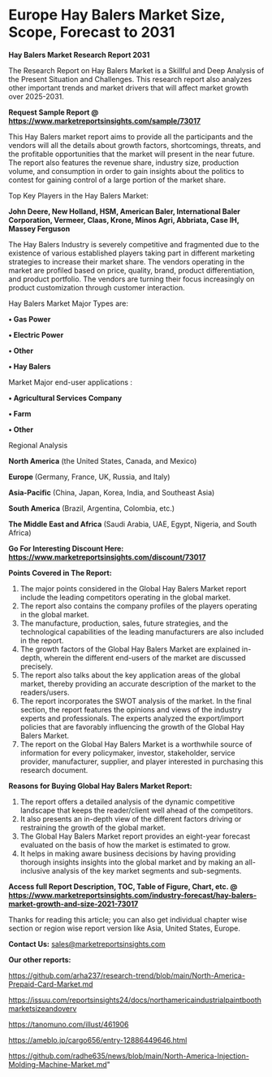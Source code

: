 # Europe Hay Balers Market Size, Scope, Forecast to 2031

<strong>Hay Balers Market Research Report 2031</strong>

The Research Report on Hay Balers Market is a Skillful and Deep Analysis of the Present Situation and Challenges. This research report also analyzes other important trends and market drivers that will affect market growth over 2025-2031.

<strong>Request Sample Report @ <a href=https://www.marketreportsinsights.com/sample/73017>https://www.marketreportsinsights.com/sample/73017</a></strong>

This Hay Balers market report aims to provide all the participants and the vendors will all the details about growth factors, shortcomings, threats, and the profitable opportunities that the market will present in the near future. The report also features the revenue share, industry size, production volume, and consumption in order to gain insights about the politics to contest for gaining control of a large portion of the market share.

Top Key Players in the Hay Balers Market:

<strong>John Deere, New Holland, HSM, American Baler, International Baler Corporation, Vermeer, Claas, Krone, Minos Agri, Abbriata, Case IH, Massey Ferguson</strong>

The Hay Balers Industry is severely competitive and fragmented due to the existence of various established players taking part in different marketing strategies to increase their market share. The vendors operating in the market are profiled based on price, quality, brand, product differentiation, and product portfolio. The vendors are turning their focus increasingly on product customization through customer interaction.

Hay Balers Market Major Types are:

<strong>• Gas Power

• Electric Power

• Other

• Hay Balers</strong>

Market Major end-user applications :

<strong>• Agricultural Services Company

• Farm

• Other</strong>

Regional Analysis

</u><strong><b>North America</b></strong> (the United States, Canada, and Mexico)

<strong><b>Europe </b></strong>(Germany, France, UK, Russia, and Italy)

<strong><b>Asia-Pacific</b></strong> (China, Japan, Korea, India, and Southeast Asia)

<strong><b>South America</b></strong> (Brazil, Argentina, Colombia, etc.)

<strong><b>The Middle East and Africa</b></strong> (Saudi Arabia, UAE, Egypt, Nigeria, and South Africa)

<strong>Go For Interesting Discount Here: <a href=https://www.marketreportsinsights.com/discount/73017>https://www.marketreportsinsights.com/discount/73017</a></strong>

<strong>Points Covered in The Report:</strong>
<ol>
  <li>The major points considered in the Global Hay Balers Market report include the leading competitors operating in the global market.</li>
  <li>The report also contains the company profiles of the players operating in the global market.</li>
  <li>The manufacture, production, sales, future strategies, and the technological capabilities of the leading manufacturers are also included in the report.</li>
  <li>The growth factors of the Global Hay Balers Market are explained in-depth, wherein the different end-users of the market are discussed precisely.</li>
  <li>The report also talks about the key application areas of the global market, thereby providing an accurate description of the market to the readers/users.</li>
  <li>The report incorporates the SWOT analysis of the market. In the final section, the report features the opinions and views of the industry experts and professionals. The experts analyzed the export/import policies that are favorably influencing the growth of the Global Hay Balers Market.</li>
  <li>The report on the Global Hay Balers Market is a worthwhile source of information for every policymaker, investor, stakeholder, service provider, manufacturer, supplier, and player interested in purchasing this research document.</li>
</ol>
<strong>Reasons for Buying Global Hay Balers Market Report:</strong>

<ol>
  <li>The report offers a detailed analysis of the dynamic competitive landscape that keeps the reader/client well ahead of the competitors.</li>
  <li>It also presents an in-depth view of the different factors driving or restraining the growth of the global market.</li>
  <li>The Global Hay Balers Market report provides an eight-year forecast evaluated on the basis of how the market is estimated to grow.</li>
  <li>It helps in making aware business decisions by having providing thorough insights insights into the global market and by making an all-inclusive analysis of the key market segments and sub-segments.</li>
</ol>
<strong>Access full Report Description, TOC, Table of Figure, Chart, etc. @ <a href=https://www.marketreportsinsights.com/industry-forecast/hay-balers-market-growth-and-size-2021-73017>https://www.marketreportsinsights.com/industry-forecast/hay-balers-market-growth-and-size-2021-73017</a></strong>


Thanks for reading this article; you can also get individual chapter wise section or region wise report version like Asia, United States, Europe.

<strong>Contact Us:</strong>
sales@marketreportsinsights.com

<strong>Our other reports:</strong>

<a href=https://github.com/arha237/research-trend/blob/main/North-America-Prepaid-Card-Market.md>https://github.com/arha237/research-trend/blob/main/North-America-Prepaid-Card-Market.md</a>

<a href=https://issuu.com/reportsinsights24/docs/northamericaindustrialpaintboothmarketsizeandoverv>https://issuu.com/reportsinsights24/docs/northamericaindustrialpaintboothmarketsizeandoverv</a>

<a href=https://tanomuno.com/illust/461906>https://tanomuno.com/illust/461906</a>

<a href=https://ameblo.jp/cargo656/entry-12886449646.html>https://ameblo.jp/cargo656/entry-12886449646.html</a>

<a href=https://github.com/radhe635/news/blob/main/North-America-Injection-Molding-Machine-Market.md>https://github.com/radhe635/news/blob/main/North-America-Injection-Molding-Machine-Market.md</a>"
